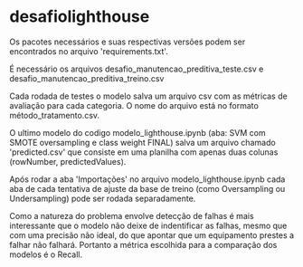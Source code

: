 # desafiolighthouse
Os pacotes necessários e suas respectivas versões podem ser encontrados no arquivo 'requirements.txt'.

É necessário os arquivos desafio_manutencao_preditiva_teste.csv e desafio_manutencao_preditiva_treino.csv

Cada rodada de testes o modelo salva um arquivo csv com as métricas de avaliação para cada categoria. O nome do arquivo está no formato método_tratamento.csv.

O ultimo modelo do codigo modelo_lighthouse.ipynb (aba: SVM com SMOTE oversampling e class weight FINAL) salva um arquivo chamado 'predicted.csv' que consiste em uma planilha com apenas duas colunas (rowNumber, predictedValues). 

Após rodar a aba 'Importações' no arquivo modelo_lighthouse.ipynb cada aba de cada tentativa de ajuste da base de treino (como Oversampling ou Undersampling) pode ser rodada separadamente.

Como a natureza do problema envolve detecção de falhas é mais interessante que o modelo não deixe de indentificar as falhas, mesmo que com uma precisão não ideal, do que apontar que um equipamento prestes a falhar não falhará. Portanto a métrica escolhida para a comparação dos modelos é o Recall. 
